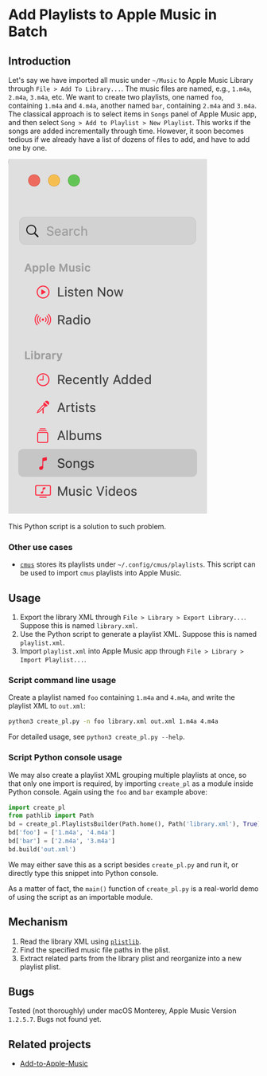 # Add Playlists to Apple Music in Batch

## Introduction

Let's say we have imported all music under `~/Music` to Apple Music Library through `File > Add To Library...`.
The music files are named, e.g., `1.m4a`, `2.m4a`, `3.m4a`, etc.
We want to create two playlists, one named `foo`, containing `1.m4a` and `4.m4a`, another named `bar`, containing `2.m4a` and `3.m4a`.
The classical approach is to select items in `Songs` panel of Apple Music app, and then select `Song > Add to Playlist > New Playlist`.
This works if the songs are added incrementally through time.
However, it soon becomes tedious if we already have a list of dozens of files to add, and have to add one by one.

![Songs panel of Apple Music app](imgs/music-app.png)

This Python script is a solution to such problem.

### Other use cases

- [`cmus`](https://cmus.github.io) stores its playlists under `~/.config/cmus/playlists`. This script can be used to import `cmus` playlists into Apple Music.

## Usage

1. Export the library XML through `File > Library > Export Library...`. Suppose this is named `library.xml`.
2. Use the Python script to generate a playlist XML. Suppose this is named `playlist.xml`.
3. Import `playlist.xml` into Apple Music app through `File > Library > Import Playlist...`.

### Script command line usage

Create a playlist named `foo` containing `1.m4a` and `4.m4a`, and write the playlist XML to `out.xml`:

```bash
python3 create_pl.py -n foo library.xml out.xml 1.m4a 4.m4a
```

For detailed usage, see `python3 create_pl.py --help`.

### Script Python console usage

We may also create a playlist XML grouping multiple playlists at once, so that only one import is required, by importing `create_pl` as a module inside Python console.
Again using the `foo` and `bar` example above:

```python
import create_pl
from pathlib import Path
bd = create_pl.PlaylistsBuilder(Path.home(), Path('library.xml'), True)
bd['foo'] = ['1.m4a', '4.m4a']
bd['bar'] = ['2.m4a', '3.m4a']
bd.build('out.xml')
```

We may either save this as a script besides `create_pl.py` and run it, or directly type this snippet into Python console.

As a matter of fact, the `main()` function of `create_pl.py` is a real-world demo of using the script as an importable module.

## Mechanism

1. Read the library XML using [`plistlib`](https://docs.python.org/3/library/plistlib.html).
2. Find the specified music file paths in the plist.
3. Extract related parts from the library plist and reorganize into a new playlist plist.

## Bugs

Tested (not thoroughly) under macOS Monterey, Apple Music Version `1.2.5.7`.
Bugs not found yet.

## Related projects

- [Add-to-Apple-Music](https://github.com/thatmanmatt/Add-to-Apple-Music)
